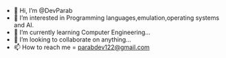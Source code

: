 - 👋 Hi, I’m @DevParab
- 👀 I’m interested in Programming languages,emulation,operating systems and AI.
- 🌱 I’m currently learning Computer Engineering...
- 💞️ I’m looking to collaborate on anything...
- 📫 How to reach me = parabdev122@gmail.com

<!---
DevParab/DevParab is a ✨ special ✨ repository because its `README.md` (this file) appears on your GitHub profile.
You can click the Preview link to take a look at your changes.
--->
